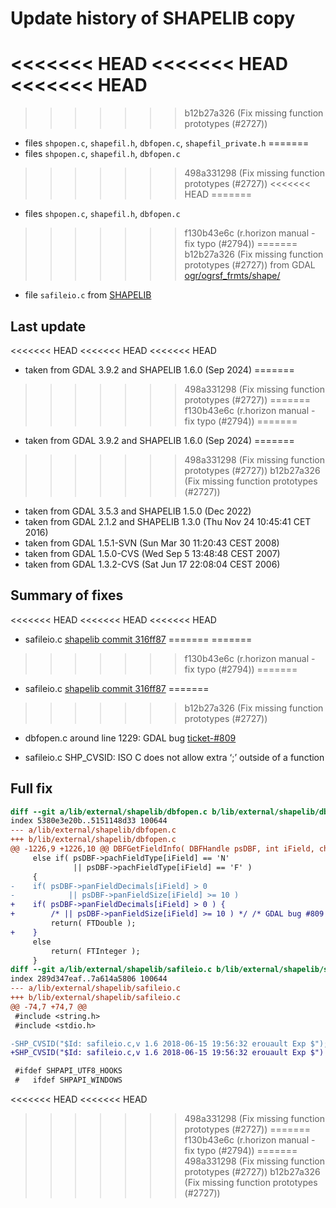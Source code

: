 # Update history of SHAPELIB copy

<<<<<<< HEAD
<<<<<<< HEAD
<<<<<<< HEAD
=======
>>>>>>> b12b27a326 (Fix missing function prototypes (#2727))
* files `shpopen.c`, `shapefil.h`, `dbfopen.c`, `shapefil_private.h`
=======
* files `shpopen.c`, `shapefil.h`, `dbfopen.c`
>>>>>>> 498a331298 (Fix missing function prototypes (#2727))
<<<<<<< HEAD
=======
* files `shpopen.c`, `shapefil.h`, `dbfopen.c`
>>>>>>> f130b43e6c (r.horizon manual - fix typo (#2794))
=======
>>>>>>> b12b27a326 (Fix missing function prototypes (#2727))
   from GDAL [ogr/ogrsf_frmts/shape/](https://github.com/OSGeo/gdal/tree/master/ogr/ogrsf_frmts/shape)
* file `safileio.c`
   from [SHAPELIB](http://download.osgeo.org/shapelib/)

## Last update

<<<<<<< HEAD
<<<<<<< HEAD
<<<<<<< HEAD
* taken from GDAL 3.9.2 and SHAPELIB 1.6.0 (Sep 2024)
=======
>>>>>>> 498a331298 (Fix missing function prototypes (#2727))
=======
>>>>>>> f130b43e6c (r.horizon manual - fix typo (#2794))
=======
* taken from GDAL 3.9.2 and SHAPELIB 1.6.0 (Sep 2024)
=======
>>>>>>> 498a331298 (Fix missing function prototypes (#2727))
>>>>>>> b12b27a326 (Fix missing function prototypes (#2727))
* taken from GDAL 3.5.3 and SHAPELIB 1.5.0 (Dec 2022)
* taken from GDAL 2.1.2 and SHAPELIB 1.3.0 (Thu Nov 24 10:45:41 CET 2016)
* taken from GDAL 1.5.1-SVN (Sun Mar 30 11:20:43 CEST 2008)
* taken from GDAL 1.5.0-CVS (Wed Sep  5 13:48:48 CEST 2007)
* taken from GDAL 1.3.2-CVS (Sat Jun 17 22:08:04 CEST 2006)

## Summary of fixes

<<<<<<< HEAD
<<<<<<< HEAD
<<<<<<< HEAD
* safileio.c
   [shapelib commit 316ff87](https://github.com/OSGeo/shapelib/commit/316ff872566ea0d91d6b62fe01bfe39931db39aa#diff-f068bc465ca1a32e1b9c214d4eb9504ef9e0f3c4cabc1aa4bab8aa41e2248cc6R153)
=======
=======
>>>>>>> f130b43e6c (r.horizon manual - fix typo (#2794))
=======
* safileio.c
   [shapelib commit 316ff87](https://github.com/OSGeo/shapelib/commit/316ff872566ea0d91d6b62fe01bfe39931db39aa#diff-f068bc465ca1a32e1b9c214d4eb9504ef9e0f3c4cabc1aa4bab8aa41e2248cc6R153)
=======
>>>>>>> b12b27a326 (Fix missing function prototypes (#2727))
* dbfopen.c
   around line 1229: GDAL bug [ticket-#809](http://trac.osgeo.org/gdal/ticket/809)

* safileio.c
   SHP_CVSID: ISO C does not allow extra ‘;’ outside of a function

## Full fix

```diff
diff --git a/lib/external/shapelib/dbfopen.c b/lib/external/shapelib/dbfopen.c
index 5380e3e20b..5151148d33 100644
--- a/lib/external/shapelib/dbfopen.c
+++ b/lib/external/shapelib/dbfopen.c
@@ -1226,9 +1226,10 @@ DBFGetFieldInfo( DBFHandle psDBF, int iField, char * pszFieldName,
     else if( psDBF->pachFieldType[iField] == 'N'
              || psDBF->pachFieldType[iField] == 'F' )
     {
-    if( psDBF->panFieldDecimals[iField] > 0
-            || psDBF->panFieldSize[iField] >= 10 )
+    if( psDBF->panFieldDecimals[iField] > 0 ) {
+        /* || psDBF->panFieldSize[iField] >= 10 ) */ /* GDAL bug #809 */
         return( FTDouble );
+    }
     else
         return( FTInteger );
     }
diff --git a/lib/external/shapelib/safileio.c b/lib/external/shapelib/safileio.c
index 289d347eaf..7a614a5806 100644
--- a/lib/external/shapelib/safileio.c
+++ b/lib/external/shapelib/safileio.c
@@ -74,7 +74,7 @@
 #include <string.h>
 #include <stdio.h>

-SHP_CVSID("$Id: safileio.c,v 1.6 2018-06-15 19:56:32 erouault Exp $");
+SHP_CVSID("$Id: safileio.c,v 1.6 2018-06-15 19:56:32 erouault Exp $")

 #ifdef SHPAPI_UTF8_HOOKS
 #   ifdef SHPAPI_WINDOWS

```
<<<<<<< HEAD
<<<<<<< HEAD
>>>>>>> 498a331298 (Fix missing function prototypes (#2727))
=======
>>>>>>> f130b43e6c (r.horizon manual - fix typo (#2794))
=======
>>>>>>> 498a331298 (Fix missing function prototypes (#2727))
>>>>>>> b12b27a326 (Fix missing function prototypes (#2727))
